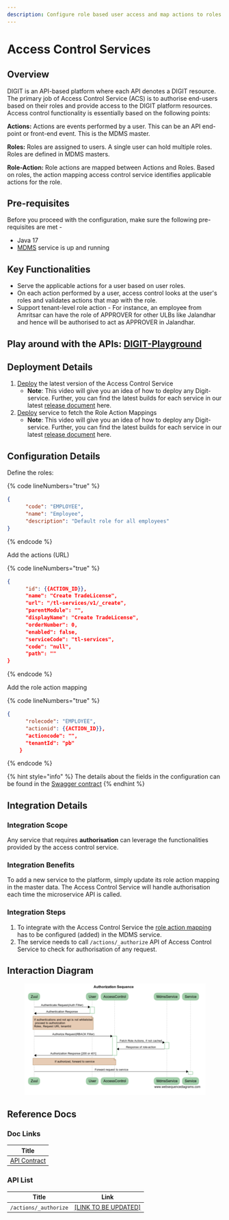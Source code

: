 ```yaml
---
description: Configure role based user access and map actions to roles
---
```


# Access Control Services

## Overview

DIGIT is an API-based platform where each API denotes a DIGIT resource. The primary job of Access Control Service (ACS) is to authorise end-users based on their roles and provide access to the DIGIT platform resources. Access control functionality is essentially based on the following points:

**Actions:** Actions are events performed by a user. This can be an API end-point or front-end event. This is the MDMS master.

**Roles:** Roles are assigned to users. A single user can hold multiple roles. Roles are defined in MDMS masters.

**Role-Action:** Role actions are mapped between Actions and Roles. Based on roles, the action mapping access control service identifies applicable actions for the role.

## Pre-requisites

Before you proceed with the configuration, make sure the following pre-requisites are met -

* Java 17
* [MDMS](mdms-v2-master-data-management-service/mdms-master-data-management-service/) service is up and running

## Key Functionalities

* Serve the applicable actions for a user based on user roles.
* On each action performed by a user, access control looks at the user's roles and validates actions that map with the role.
* Support tenant-level role action - For instance, an employee from Amritsar can have the role of APPROVER for other ULBs like Jalandhar and hence will be authorised to act as APPROVER in Jalandhar.

## Play around with the APIs: [DIGIT-Playground](https://digit-api.apidog.io/doc-507201)&#x20;

## Deployment Details

1. [Deploy](../../accelerators/concepts/deployment-key-concepts/deploying-digit-services.md)  the latest version of the Access Control Service
   * **Note**: This video will give you an idea of how to deploy any Digit-service. Further, you can find the latest builds for each service in our latest [release document](../releases/digit-2.9-lts/service-build-updates/) here.
2. [Deploy](../../accelerators/concepts/deployment-key-concepts/deploying-digit-services.md)  service to fetch the Role Action Mappings
   * **Note**: This video will give you an idea of how to deploy any Digit-service. Further, you can find the latest builds for each service in our latest [release document](../releases/digit-2.9-lts/service-build-updates/) here.

## Configuration Details

Define the roles:

{% code lineNumbers="true" %}
```json
{
      "code": "EMPLOYEE",
      "name": "Employee",
      "description": "Default role for all employees"
}
```
{% endcode %}

Add the actions (URL)

{% code lineNumbers="true" %}
```json
{
      "id": {{ACTION_ID}},
      "name": "Create TradeLicense",
      "url": "/tl-services/v1/_create",
      "parentModule": "",
      "displayName": "Create TradeLicense",
      "orderNumber": 0,
      "enabled": false,
      "serviceCode": "tl-services",
      "code": "null",
      "path": ""
}
```
{% endcode %}

Add the role action mapping

{% code lineNumbers="true" %}
```json
{
      "rolecode": "EMPLOYEE",
      "actionid": {{ACTION_ID}},
      "actioncode": "",
      "tenantId": "pb"
    }
```
{% endcode %}

{% hint style="info" %}
The details about the fields in the configuration can be found in the [Swagger contract](https://raw.githubusercontent.com/egovernments/egov-services/master/docs/egov-accesscontrol/contracts/v1-0-1.yml)
{% endhint %}

## Integration Details

### Integration Scope

Any service that requires **authorisation** can leverage the functionalities provided by the access control service.

### Integration Benefits

To add a new service to the platform, simply update its role action mapping in the master data. The Access Control Service will handle authorisation each time the microservice API is called.

### Integration Steps

1. To integrate with the Access Control Service the [role action mapping](https://github.com/egovernments/playground-mdms-data/blob/master/data/pg/ACCESSCONTROL-ROLEACTIONS/roleactions.json) has to be configured (added) in the MDMS service.
2. The service needs to call `/actions/_authorize` API of Access Control Service to check for authorisation of any request.

## Interaction Diagram

<figure><img src="../../.gitbook/assets/acccessControl.png" alt=""><figcaption></figcaption></figure>

## Reference Docs

### Doc Links

| Title                                                                                                                            |
| -------------------------------------------------------------------------------------------------------------------------------- |
| [API Contract](https://raw.githubusercontent.com/egovernments/egov-services/master/docs/egov-accesscontrol/contracts/v1-0-1.yml) |

### API List

| Title                  | Link                                                              |
| ---------------------- | ----------------------------------------------------------------- |
|  `/actions/_authorize` | [\[LINK TO BE UPDATED\]](https://digit-api.apidog.io/api-6828950) |

